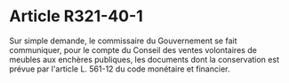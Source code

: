 # Article R321-40-1

Sur simple demande, le commissaire du Gouvernement se fait communiquer, pour le compte du Conseil des ventes volontaires de meubles aux enchères publiques, les documents dont la conservation est prévue par l'article L. 561-12 du code monétaire et financier.
